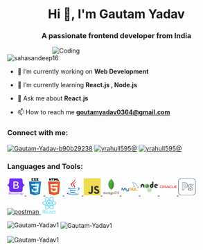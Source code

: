 <h1 align="center">Hi 👋, I'm Gautam Yadav</h1>
<h3 align="center">A passionate frontend developer from India</h3>
<img align = "right" alt="Coding" width = "400" src = "https://cdn.pixabay.com/photo/2017/01/20/19/53/productivity-1995786_1280.jpg">


<p align="left"> <img src="https://komarev.com/ghpvc/?username=sahasandeep16&label=Profile%20views&color=0e75b6&style=flat" alt="sahasandeep16" /> </p>

- 🔭 I’m currently working on **Web Development**

- 🌱 I’m currently learning **React.js , Node.js**

- 💬 Ask me about **React.js**

- 📫 How to reach me **goutamyadav0364@gmail.com**

<h3 align="left">Connect with me:</h3>
<p align="left">
<a href="https://www.linkedin.com/in/gautamyadav1/" target="blank"><img align="center" src="https://raw.githubusercontent.com/rahuldkjain/github-profile-readme-generator/master/src/images/icons/Social/linked-in-alt.svg" alt="Gautam-Yadav-b90b29238" height="30" width="40" /></a>
<a href="https://instagram.com/yrahull595@" target="blank"><img align="center" src="https://raw.githubusercontent.com/rahuldkjain/github-profile-readme-generator/master/src/images/icons/Social/instagram.svg" alt="yrahull595@" height="30" width="40" /></a>
  <a href="https://twitter.com/Yrahull595@" target="blank"><img align="center" src="https://raw.githubusercontent.com/rahuldkjain/github-profile-readme-generator/master/src/images/icons/Social/twitter.svg" alt="yrahull595@" height="30" width="40" /></a>
</p>

<h3 align="left">Languages and Tools:</h3>
<p align="left"> <a href="https://getbootstrap.com" target="_blank" rel="noreferrer"> <img src="https://raw.githubusercontent.com/devicons/devicon/master/icons/bootstrap/bootstrap-plain-wordmark.svg" alt="bootstrap" width="40" height="40"/> </a> <a href="https://www.w3schools.com/css/" target="_blank" rel="noreferrer"> <img src="https://raw.githubusercontent.com/devicons/devicon/master/icons/css3/css3-original-wordmark.svg" alt="css3" width="40" height="40"/> </a> <a href="https://www.w3.org/html/" target="_blank" rel="noreferrer"> <img src="https://raw.githubusercontent.com/devicons/devicon/master/icons/html5/html5-original-wordmark.svg" alt="html5" width="40" height="40"/> </a> <a href="https://www.java.com" target="_blank" rel="noreferrer"> <img src="https://raw.githubusercontent.com/devicons/devicon/master/icons/java/java-original.svg" alt="java" width="40" height="40"/> </a> <a href="https://developer.mozilla.org/en-US/docs/Web/JavaScript" target="_blank" rel="noreferrer"> <img src="https://raw.githubusercontent.com/devicons/devicon/master/icons/javascript/javascript-original.svg" alt="javascript" width="40" height="40"/> </a> <a href="https://www.mongodb.com/" target="_blank" rel="noreferrer"> <img src="https://raw.githubusercontent.com/devicons/devicon/master/icons/mongodb/mongodb-original-wordmark.svg" alt="mongodb" width="40" height="40"/> </a> <a href="https://www.mysql.com/" target="_blank" rel="noreferrer"> <img src="https://raw.githubusercontent.com/devicons/devicon/master/icons/mysql/mysql-original-wordmark.svg" alt="mysql" width="40" height="40"/> </a> <a href="https://nodejs.org" target="_blank" rel="noreferrer"> <img src="https://raw.githubusercontent.com/devicons/devicon/master/icons/nodejs/nodejs-original-wordmark.svg" alt="nodejs" width="40" height="40"/> </a> <a href="https://www.oracle.com/" target="_blank" rel="noreferrer"> <img src="https://raw.githubusercontent.com/devicons/devicon/master/icons/oracle/oracle-original.svg" alt="oracle" width="40" height="40"/> </a> <a href="https://www.photoshop.com/en" target="_blank" rel="noreferrer"> <img src="https://raw.githubusercontent.com/devicons/devicon/master/icons/photoshop/photoshop-line.svg" alt="photoshop" width="40" height="40"/> </a> <a href="https://postman.com" target="_blank" rel="noreferrer"> <img src="https://www.vectorlogo.zone/logos/getpostman/getpostman-icon.svg" alt="postman" width="40" height="40"/> </a> <a href="https://reactjs.org/" target="_blank" rel="noreferrer"> <img src="https://raw.githubusercontent.com/devicons/devicon/master/icons/react/react-original-wordmark.svg" alt="react" width="40" height="40"/> </a>  </p>

<p><img align="left" src="https://github-readme-stats.vercel.app/api/top-langs?username=Gautam-Yadav1&show_icons=true&locale=en&layout=compact" alt="Gautam-Yadav1" /></p>

<p>&nbsp;<img align="center" src="https://github-readme-stats.vercel.app/api?username=Gautam-Yadav1&show_icons=true&locale=en" alt="Gautam-Yadav1" /></p>

<p><img align="center" src="https://github-readme-streak-stats.herokuapp.com/?user=Gautam-Yadav1&" alt="Gautam-Yadav1" /></p>
